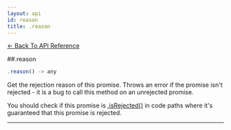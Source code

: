 ```yaml
---
layout: api
id: reason
title: .reason
---
```



[← Back To API Reference](/docs/api-reference.html)
<div class="api-code-section"><markdown>
##.reason

```js
.reason() -> any
```


Get the rejection reason of this promise. Throws an error if the promise isn't rejected - it is a bug to call this method on an unrejected promise.

You should check if this promise is [.isRejected()](.) in code paths where it's guaranteed that this promise is rejected.

<hr>
</markdown></div>
